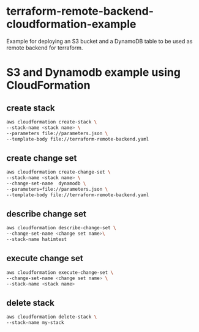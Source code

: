 # terraform-remote-backend-cloudformation-example
Example for deploying an S3 bucket and a DynamoDB table to be used as remote backend for terraform.
# S3 and Dynamodb example using CloudFormation

## create stack

```bash
aws cloudformation create-stack \
--stack-name <stack name> \
--parameters file://parameters.json \
--template-body file://terraform-remote-backend.yaml
```

## create change set

```bash
aws cloudformation create-change-set \
--stack-name <stack name> \
--change-set-name  dynamodb \
--parameters=file://parameters.json \
--template-body file://terraform-remote-backend.yaml
```

## describe change set

```bash
aws cloudformation describe-change-set \
--change-set-name <change set name>\
--stack-name hatimtest
```

## execute change set

```bash
aws cloudformation execute-change-set \
--change-set-name <change set name> \
--stack-name <stack name>
```

## delete stack

```bash
aws cloudformation delete-stack \
--stack-name my-stack
```
